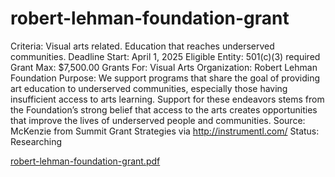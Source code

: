 # robert-lehman-foundation-grant

Criteria: Visual arts related. Education that reaches underserved communities.
Deadline Start: April 1, 2025
Eligible Entity: 501(c)(3) required
Grant Max: $7,500.00
Grants For: Visual Arts
Organization: Robert Lehman Foundation
Purpose: We support programs that share the goal of providing art education to underserved communities, especially those having insufficient access to arts learning. Support for these endeavors stems from the Foundation’s strong belief that access to the arts creates opportunities that improve the lives of underserved people and communities. 
Source: McKenzie from Summit Grant Strategies via http://instrumentl.com/
Status: Researching

[robert-lehman-foundation-grant.pdf](robert-lehman-foundation-grant.pdf)